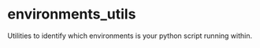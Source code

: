 # environments_utils
Utilities to identify which environments is your python script running within.
